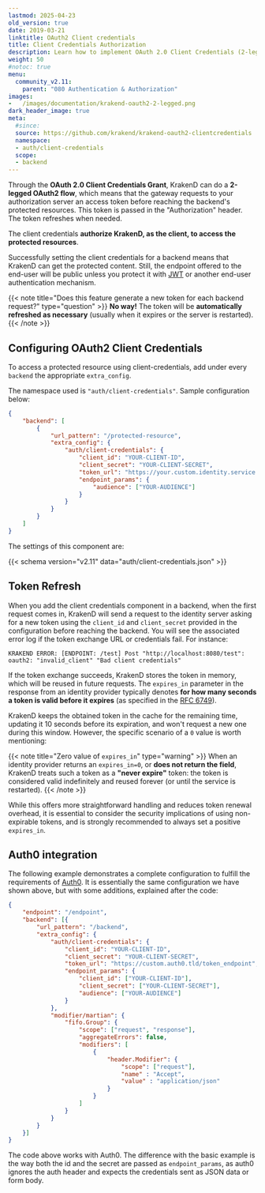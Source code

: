 ```yaml
---
lastmod: 2025-04-23
old_version: true
date: 2019-03-21
linktitle: OAuth2 Client credentials
title: Client Credentials Authorization
description: Learn how to implement OAuth 2.0 Client Credentials (2-legged flow) with KrakenD API Gateway to secure your APIs for machine-to-machine communication
weight: 50
#notoc: true
menu:
  community_v2.11:
    parent: "080 Authentication & Authorization"
images:
-   /images/documentation/krakend-oauth2-2-legged.png
dark_header_image: true
meta:
  #since:
  source: https://github.com/krakend/krakend-oauth2-clientcredentials
  namespace:
  - auth/client-credentials
  scope:
  - backend
---
```


 Through the **OAuth 2.0 Client Credentials Grant**, KrakenD can do a **2-legged OAuth2 flow**, which means that the gateway requests to your authorization server an access token before reaching the backend's protected resources. This token is passed in the "Authorization" header. The token refreshes when needed.

The client credentials **authorize KrakenD, as the client, to access the protected resources**.

Successfully setting the client credentials for a backend means that KrakenD can get the protected content. Still, the endpoint offered to the end-user will be public unless you protect it with [JWT](/docs/v2.11/authorization/jwt-overview/) or another end-user authentication mechanism.

{{< note title="Does this feature generate a new token for each backend request?" type="question" >}}
**No way!** The token will be **automatically refreshed as necessary** (usually when it expires or the server is restarted).
{{< /note >}}

## Configuring OAuth2 Client Credentials
To access a protected resource using client-credentials, add under every `backend` the appropriate `extra_config`.

The namespace used is `"auth/client-credentials"`. Sample configuration below:
```json
{
    "backend": [
        {
            "url_pattern": "/protected-resource",
            "extra_config": {
                "auth/client-credentials": {
                    "client_id": "YOUR-CLIENT-ID",
                    "client_secret": "YOUR-CLIENT-SECRET",
                    "token_url": "https://your.custom.identity.service.tld/token_endpoint",
                    "endpoint_params": {
                        "audience": ["YOUR-AUDIENCE"]
                    }
                }
            }
        }
    ]
}
```
The settings of this component are:

{{< schema version="v2.11" data="auth/client-credentials.json" >}}

## Token Refresh
When you add the client credentials component in a backend, when the first request comes in, KrakenD will send a request to the identity server asking for a new token using the `client_id` and `client_secret` provided in the configuration before reaching the backend. You will see the associated error log if the token exchange URL or credentials fail. For instance:

```
KRAKEND ERROR: [ENDPOINT: /test] Post "http://localhost:8080/test": oauth2: "invalid_client" "Bad client credentials"
```

If the token exchange succeeds, KrakenD stores the token in memory, which will be reused in future requests. The `expires_in` parameter in the response from an identity provider typically denotes **for how many seconds a token is valid before it expires** (as specified in the [RFC 6749](https://datatracker.ietf.org/doc/html/rfc6749)).

KrakenD keeps the obtained token in the cache for the remaining time, updating it 10 seconds before its expiration, and won't request a new one during this window. However, the specific scenario of a `0` value is worth mentioning:

{{< note title="Zero value of `expires_in`" type="warning" >}}
When an identity provider returns an `expires_in=0`, or **does not return the field**, KrakenD treats such a token as a **"never expire"** token: the token is considered valid indefinitely and reused forever (or until the service is restarted).
{{< /note >}}

While this offers more straightforward handling and reduces token renewal overhead, it is essential to consider the security implications of using non-expirable tokens, and is strongly recommended to always set a positive `expires_in`.

## Auth0 integration
The following example demonstrates a complete configuration to fulfill the requirements of [Auth0](https://auth0.com/). It is essentially the same configuration we have shown above, but with some additions, explained after the code:
```json
{
    "endpoint": "/endpoint",
    "backend": [{
        "url_pattern": "/backend",
        "extra_config": {
            "auth/client-credentials": {
                "client_id": "YOUR-CLIENT-ID",
                "client_secret": "YOUR-CLIENT-SECRET",
                "token_url": "https://custom.auth0.tld/token_endpoint",
                "endpoint_params": {
                    "client_id": ["YOUR-CLIENT-ID"],
                    "client_secret": ["YOUR-CLIENT-SECRET"],
                    "audience": ["YOUR-AUDIENCE"]
                }
            },
            "modifier/martian": {
                "fifo.Group": {
                    "scope": ["request", "response"],
                    "aggregateErrors": false,
                    "modifiers": [
                        {
                            "header.Modifier": {
                                "scope": ["request"],
                                "name" : "Accept",
                                "value" : "application/json"
                            }
                        }
                    ]
                }
            }
        }
    }]
}
```

The code above works with Auth0. The difference with the basic example is the way both the id and the secret are passed as `endpoint_params`, as auth0 ignores the auth header and expects the credentials sent as JSON data or form body.
